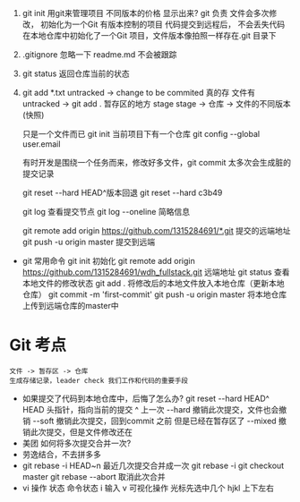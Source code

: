 1. git init 用git来管理项目
    不同版本的价格 显示出来? git 负责
    文件会多次修改，
    初始化为一个Git 有版本控制的项目
    代码提交到远程后， 不会丢失代码
    在本地仓库中初始化了一个Git 项目，文件版本像拍照一样存在.git 目录下
2. .gitignore 忽略一下
    readme.md 不会被跟踪
3. git status 返回仓库当前的状态
4. git add *.txt
    untracked -> change to be commited 真的存
    文件有untracked -> git add .  暂存区的地方 stage
    stage -> 仓库 -> 文件的不同版本(快照)

    只是一个文件而已 git init 当前项目下有一个仓库
    git config --global user.email

    有时开发是围绕一个任务而来，修改好多文件，git commit 太多次会生成脏的提交记录

    git reset --hard HEAD^版本回退
    git reset --hard c3b49

    git log 查看提交节点
    git log --oneline 简略信息

    git remote add origin https://github.com/1315284691/*.git 提交的远端地址
    git push -u origin master 提交到远端


- git 常用命令
    git init  初始化
    git remote add origin https://github.com/1315284691/wdh_fullstack.git  远端地址
    git status 查看本地文件的修改状态
    git add . 将修改后的本地文件放入本地仓库（更新本地仓库）
    git commit -m 'first-commit'
    git push -u origin master 将本地仓库上传到远端仓库的master中

# Git 考点
    文件 -> 暂存区 -> 仓库
    生成存储记录，leader check 我们工作和代码的重要手段
- 如果提交了代码到本地仓库中，后悔了怎么办?
    git reset --hard HEAD^
    HEAD 头指针，指向当前的提交 ^ 上一次
    --hard 撤销此次提交，文件也会撤销
    --soft 撤销此次提交，回到commit 之前 但是已经在暂存区了
    --mixed 撤销此次提交，但是文件修改还在
- 美团 如何将多次提交合并一次?
- 劳逸结合，不去拼多多
- git rebase -i HEAD~n 最近几次提交合并成一次
    git rebase -i 
    git checkout master
    git rebase --abort 取消此次合并
- vi 操作
    状态 命令状态 i 输入 v 可视化操作 光标先选中几个
    hjkl 上下左右 